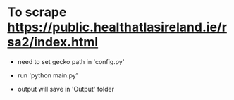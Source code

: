 # To scrape https://public.healthatlasireland.ie/rsa2/index.html

* need to set gecko path in 'config.py'

* run 'python main.py'

* output will save in 'Output' folder
